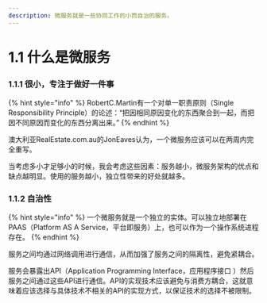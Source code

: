 ```yaml
---
description: 微服务就是一些协同工作的小而自治的服务。
---
```


# 1.1 什么是微服务

### 1.1.1 很小，专注于做好一件事

{% hint style="info" %}
RobertC.Martin有一个对单一职责原则（Single Responsibility Principle）的论述：“把因相同原因变化的东西聚合到一起，而把因不同原因而变化的东西分离出来。”
{% endhint %}

澳大利亚RealEstate.com.au的JonEaves认为，一个微服务应该可以在两周内完全重写。

当考虑多小才足够小的时候，我会考虑这些因素：服务越小，微服务架构的优点和缺点越明显。使用的服务越小，独立性带来的好处就越多。

### 1.1.2 自治性

{% hint style="info" %}
一个微服务就是一个独立的实体。可以独立地部署在PAAS（Platform AS A Service，平台即服务）上，也可以作为一个操作系统进程存在。
{% endhint %}

服务之间均通过网络调用进行通信，从而加强了服务之间的隔离性，避免紧耦合。

服务会暴露出API（Application Programming Interface，应用程序接口 ）然后服务之间通过这些API进行通信。API的实现技术应该避免与消费方耦合，这就意味着应该选择与具体技术不相关的API的实现方式，以保证技术的选择不被限制。
